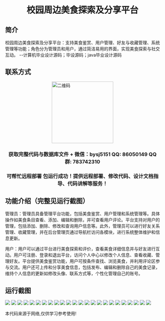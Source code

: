 <p><h1 align="center">校园周边美食探索及分享平台</h1></p>

## 简介
校园周边美食探索及分享平台：支持美食鉴赏、用户管理、好友与收藏管理、系统管理等功能；角色分为管理员和用户，通过简洁易用的界面，实现美食探索与社交互动。    --计算机毕业设计源码；毕设源码；java毕业设计源码


## 联系方式
<img src="https://bs-1329754181.cos.ap-shanghai.myqcloud.com/wx.jpg" alt="二维码" style="display: block; margin: 0 auto;" width="200px">
<p><h3 align="center">获取完整代码与数据库文件 + 微信：bysj5151 QQ: 86050149 QQ群: 783742310</h3></p>
<p><h3 align="center">可帮忙远程部署 包运行成功！提供远程部署、修改代码、设计文档指导、代码讲解等服务！</h3></p>

## 功能介绍（完整见运行截图）
管理员：管理员具备管理平台功能，包括美食鉴赏、用户管理和系统管理等。具体操作如美食条目查看、添加、编辑和删除，并可查看用户评论。平台支持对用户的管理，包括添加、删除、修改和查询用户信息等。此外，管理员可以进行好友关系管理、收藏管理，并在后台管理页通过导航栏访问各模块，进行系统整体维护和信息更新。

用户：用户可以通过平台进行美食探索和评价，查看美食详细信息并与好友进行互动。用户可注册、登录和退出平台，访问个人中心以修改个人信息、查看收藏、管理好友。平台提供美食鉴赏功能，用户可按条件查找、浏览美食，并利用评论区参与交流。用户还可上传和分享美食信息，包括发布、编辑和删除自己的美食记录，维持个人信息的更新如修改头像、联系方式等，个性化管理自己的账号。


## 运行截图
![](https://bs-1329754181.cos.ap-shanghai.myqcloud.com/spring/CampusFoodExplorerShare/img/001.jpg)
![](https://bs-1329754181.cos.ap-shanghai.myqcloud.com/spring/CampusFoodExplorerShare/img/002.jpg)
![](https://bs-1329754181.cos.ap-shanghai.myqcloud.com/spring/CampusFoodExplorerShare/img/003.jpg)
![](https://bs-1329754181.cos.ap-shanghai.myqcloud.com/spring/CampusFoodExplorerShare/img/004.jpg)
![](https://bs-1329754181.cos.ap-shanghai.myqcloud.com/spring/CampusFoodExplorerShare/img/005.jpg)
![](https://bs-1329754181.cos.ap-shanghai.myqcloud.com/spring/CampusFoodExplorerShare/img/006.jpg)
![](https://bs-1329754181.cos.ap-shanghai.myqcloud.com/spring/CampusFoodExplorerShare/img/007.jpg)
![](https://bs-1329754181.cos.ap-shanghai.myqcloud.com/spring/CampusFoodExplorerShare/img/008.jpg)
![](https://bs-1329754181.cos.ap-shanghai.myqcloud.com/spring/CampusFoodExplorerShare/img/009.jpg)
![](https://bs-1329754181.cos.ap-shanghai.myqcloud.com/spring/CampusFoodExplorerShare/img/010.jpg)
![](https://bs-1329754181.cos.ap-shanghai.myqcloud.com/spring/CampusFoodExplorerShare/img/011.jpg)
![](https://bs-1329754181.cos.ap-shanghai.myqcloud.com/spring/CampusFoodExplorerShare/img/012.jpg)
![](https://bs-1329754181.cos.ap-shanghai.myqcloud.com/spring/CampusFoodExplorerShare/img/013.jpg)
![](https://bs-1329754181.cos.ap-shanghai.myqcloud.com/spring/CampusFoodExplorerShare/img/014.jpg)
![](https://bs-1329754181.cos.ap-shanghai.myqcloud.com/spring/CampusFoodExplorerShare/img/015.jpg)
![](https://bs-1329754181.cos.ap-shanghai.myqcloud.com/spring/CampusFoodExplorerShare/img/016.jpg)
![](https://bs-1329754181.cos.ap-shanghai.myqcloud.com/spring/CampusFoodExplorerShare/img/017.jpg)
![](https://bs-1329754181.cos.ap-shanghai.myqcloud.com/spring/CampusFoodExplorerShare/img/018.jpg)
![](https://bs-1329754181.cos.ap-shanghai.myqcloud.com/spring/CampusFoodExplorerShare/img/019.jpg)
![](https://bs-1329754181.cos.ap-shanghai.myqcloud.com/spring/CampusFoodExplorerShare/img/020.jpg)
![](https://bs-1329754181.cos.ap-shanghai.myqcloud.com/spring/CampusFoodExplorerShare/img/021.jpg)
![](https://bs-1329754181.cos.ap-shanghai.myqcloud.com/spring/CampusFoodExplorerShare/img/022.jpg)
![](https://bs-1329754181.cos.ap-shanghai.myqcloud.com/spring/CampusFoodExplorerShare/img/023.jpg)
![](https://bs-1329754181.cos.ap-shanghai.myqcloud.com/spring/CampusFoodExplorerShare/img/024.jpg)

<p>本代码来源于网络,仅供学习参考使用!</p>
